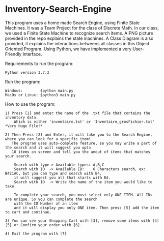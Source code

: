 # Inventory-Search-Engine

This program uses a home made Search Engine, using Finite State Machines. It was a Team Project for the class of Discrete Math.
In our class, we used a Finite State Machine to recognize search items. A PNG picture provided in the repo explains the state machines.
A Class Diagram is also provided, it explains the interactions betweens all classes in this Object Oriented Program. 
Using Python, we have implemented a very User-Friendly Interface. 

Requirements to run the program:

    Python version 3.7.3

Run the program:

    Windows:        $python main.py
    MacOs or Linux: $python3 main.py



How to use the program:
    
    1) Press [1] and enter the name of the .txt file that contains the inventory data. 
        Which is either 'inventaire.txt' or 'Inventaire_grosFichier.txt' *Very Huge File!*
        
    2) Then Press [2] and Enter, it will take you to the Search Engine, where you can look for a specific item!
       The program uses auto-complete feature, so you may write a part of the search and it will suggest you upto 
       10 items on screen and tell you the amout of items that matches your search.

        Search with type-> Available types: A,B,C
        Search with ID  -> Available ID:    6 Characters search, ex: B421AC, but you can type and search with B4, 
        it will suggest you all that starts with B4.
        Search with ID  -> Write the name of the item you would like to take.

        To complete your search, you must select only ONE ITEM. All IDs are unique. So you can complete the search 
        with the ID Number of an item
        and it will display you only ONE item. Then press [5] add the item to cart and continue.
        
    3) You can see your Shopping Cart with [3], remove some items with [4][5] or Confirm your order with [6].
    
    4) Exit the program with [7]
